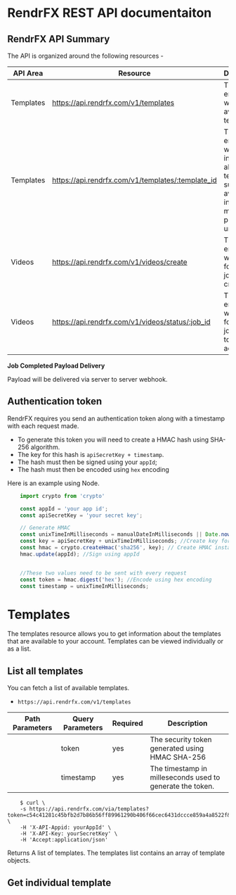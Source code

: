 # RendrFX REST API documentaiton


## RendrFX API Summary
The API is organized around the following resources -

| API Area | Resource | Description |
| --- | --- | --- |
| Templates | https://api.rendrfx.com/v1/templates | This endpoint will list the available templates.|
| Templates | https://api.rendrfx.com/v1/templates/:template_id | This endpoint will display information about the template, such as available inputs and media preview file urls.|
| Videos | https://api.rendrfx.com/v1/videos/create | This endpoint will allow for a video job to be created |
| Videos | https://api.rendrfx.com/v1/videos/status/:job_id | This endpoint will allow for a video job status to be accessed |

**Job Completed Payload Delivery**

Payload will be delivered via server to server webhook.

## Authentication token

RendrFX requires you send an authentication token along with a timestamp with each request made.

* To generate this token you will need to create a HMAC hash using SHA-256 algorithm.
* The key for this hash is `apiSecretKey + timestamp`.
* The hash must then be signed using your `appId`;
* The hash must then be encoded using `hex` encoding

Here is an example using Node.

```javascript
    import crypto from 'crypto'

    const appId = 'your app id';
    const apiSecretKey = 'your secret key';

    // Generate HMAC
    const unixTimeInMilliseconds = manualDateInMilliseconds || Date.now(); //Generate timestamp
    const key = apiSecretKey + unixTimeInMilliseconds; //Create key for hash
    const hmac = crypto.createHmac('sha256', key); // Create HMAC instance
    hmac.update(appId); //Sign using appId


    //These two values need to be sent with every request
    const token = hmac.digest('hex'); //Encode using hex encoding
    const timestamp = unixTimeInMilliseconds;
```

# Templates
The templates resource allows you to get information about the templates that are available to your account. Templates can be viewed individually or as a list.

## List all templates
You can fetch a list of available templates.

* `https://api.rendrfx.com/v1/templates`

| Path Parameters | Query Parameters | Required | Description |
| --- | --- | --- | --- |
| | token | yes | The security token generated using HMAC SHA-256 |
| | timestamp | yes | The timestamp in milleseconds used to generate the token.|

```
    $ curl \
    -s https://api.rendrfx.com/via/templates?token=c54c41281c45bfb2d7b86b56ff89961290b406f66cec6431dccce859a4a8522f&timestamp=1482246580660 \
    -H 'X-API-Appid: yourAppId' \
    -H 'X-API-Key: yourSecretKey' \
    -H 'Accept:application/json'
```

Returns
A list of templates. The templates list contains an array of template objects.

## Get individual template
